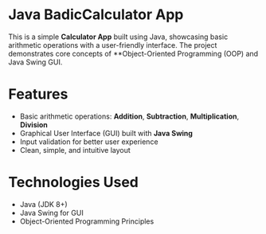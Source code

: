 # Java BadicCalculator App

This is a simple **Calculator App** built using Java, showcasing basic arithmetic operations with a user-friendly interface. The project demonstrates core concepts of **Object-Oriented Programming (OOP) and Java Swing GUI.

# Features

- Basic arithmetic operations: **Addition**, **Subtraction**, **Multiplication**, **Division**
- Graphical User Interface (GUI) built with **Java Swing**
- Input validation for better user experience
- Clean, simple, and intuitive layout

# Technologies Used

- Java (JDK 8+)
- Java Swing for GUI
- Object-Oriented Programming Principles

